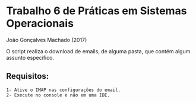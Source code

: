 # Trabalho 6 de Práticas em Sistemas Operacionais

João Gonçalves Machado (2017)

O script realiza o download de emails, de alguma pasta, que contém algum assunto específico.

## Requisitos:

    1- Ative o IMAP nas configurações do email.
    2- Execute no console e não em uma IDE.


